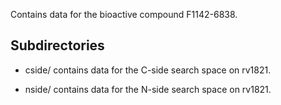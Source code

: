 Contains data for the bioactive compound F1142-6838.

## Subdirectories

- cside/ contains data for the C-side search space on rv1821.

- nside/ contains data for the N-side search space on rv1821.

